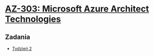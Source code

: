 # [AZ-303: Microsoft Azure Architect Technologies](https://szkolachmury.pl/az-303-microsoft-azure-architect-technologies/)

## Zadania

* [Tydzień 2](./Tydzien2)
